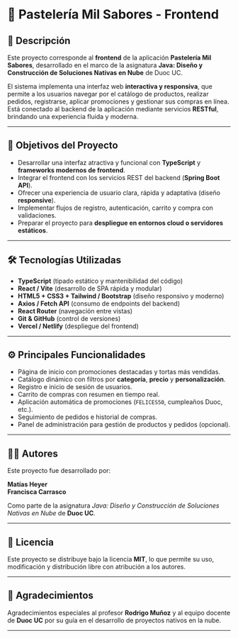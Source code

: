 # 🍰 Pastelería Mil Sabores - Frontend

## 📌 Descripción  
Este proyecto corresponde al **frontend** de la aplicación **Pastelería Mil Sabores**, desarrollado en el marco de la asignatura **Java: Diseño y Construcción de Soluciones Nativas en Nube** de Duoc UC.  

El sistema implementa una interfaz web **interactiva y responsiva**, que permite a los usuarios navegar por el catálogo de productos, realizar pedidos, registrarse, aplicar promociones y gestionar sus compras en línea. Está conectado al backend de la aplicación mediante servicios **RESTful**, brindando una experiencia fluida y moderna.

---

## 🎯 Objetivos del Proyecto
- Desarrollar una interfaz atractiva y funcional con **TypeScript** y **frameworks modernos de frontend**.  
- Integrar el frontend con los servicios REST del backend (**Spring Boot API**).  
- Ofrecer una experiencia de usuario clara, rápida y adaptativa (diseño **responsive**).  
- Implementar flujos de registro, autenticación, carrito y compra con validaciones.  
- Preparar el proyecto para **despliegue en entornos cloud o servidores estáticos**.  

---

## 🛠️ Tecnologías Utilizadas
- **TypeScript** (tipado estático y mantenibilidad del código)  
- **React / Vite** (desarrollo de SPA rápida y modular)  
- **HTML5 + CSS3 + Tailwind / Bootstrap** (diseño responsivo y moderno)  
- **Axios / Fetch API** (consumo de endpoints del backend)  
- **React Router** (navegación entre vistas)  
- **Git & GitHub** (control de versiones)  
- **Vercel / Netlify** (despliegue del frontend)  

---

## ⚙️ Principales Funcionalidades
- Página de inicio con promociones destacadas y tortas más vendidas.  
- Catálogo dinámico con filtros por **categoría**, **precio** y **personalización**.  
- Registro e inicio de sesión de usuarios.  
- Carrito de compras con resumen en tiempo real.  
- Aplicación automática de promociones (`FELICES50`, cumpleaños Duoc, etc.).  
- Seguimiento de pedidos e historial de compras.  
- Panel de administración para gestión de productos y pedidos (opcional).  

---

## 👨‍💻 Autores
Este proyecto fue desarrollado por:

**Matías Heyer**  
**Francisca Carrasco**

Como parte de la asignatura *Java: Diseño y Construcción de Soluciones Nativas en Nube* de **Duoc UC**.

---

## 🧁 Licencia
Este proyecto se distribuye bajo la licencia **MIT**, lo que permite su uso, modificación y distribución libre con atribución a los autores.

---

## 💖 Agradecimientos
Agradecimientos especiales al profesor **Rodrigo Muñoz** y al equipo docente de **Duoc UC** por su guía en el desarrollo de proyectos nativos en la nube.

---


